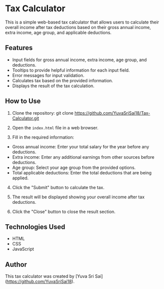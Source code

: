 # Tax Calculator

This is a simple web-based tax calculator that allows users to calculate their overall income after tax deductions based on their gross annual income, extra income, age group, and applicable deductions.

## Features

- Input fields for gross annual income, extra income, age group, and deductions.
- Tooltips to provide helpful information for each input field.
- Error messages for input validation.
- Calculates tax based on the provided information.
- Displays the result of the tax calculation.

## How to Use

1. Clone the repository: git clone https://github.com/YuvaSriSai18/Tax-Calculator.git

2. Open the `index.html` file in a web browser.

3. Fill in the required information:
- Gross annual income: Enter your total salary for the year before any deductions.
- Extra income: Enter any additional earnings from other sources before deductions.
- Age group: Select your age group from the provided options.
- Total applicable deductions: Enter the total deductions that are being applied.

4. Click the "Submit" button to calculate the tax.

5. The result will be displayed showing your overall income after tax deductions.

6. Click the "Close" button to close the result section.

## Technologies Used

- HTML
- CSS
- JavaScript

## Author

This tax calculator was created by [Yuva Sri Sai] (https://github.com/YuvaSriSai18).

